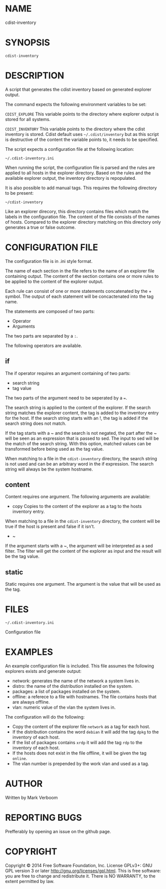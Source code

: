 # NAME

cdist-inventory

# SYNOPSIS

`cdist-inventory`

# DESCRIPTION

A script that generates the cdist inventory based on generated explorer output.

The command expects the following environment variables to be set:

`CDIST_EXPLORE`
This variable points to the directory where explorer output is stored for
all systems.

`CDIST_INVENTORY`
This variable points to the directory where the cdist inventory is stored.
Cdist default uses `~/.cdist/inventory` but as this script is destructive of
the content the variable points to, it needs to be specified.

The script expects a configuration file at the following location:

`~/.cdist-inventory.ini`

When running the script, the configuration file is parsed and the rules are applied
to all hosts in the explorer directory. Based on the rules and the available
explorer output, the inventory directory is repopulated.

It is also possible to add manual tags. This requires the following directory
to be present:

`~/cdist-inventory`

Like an explorer direcory, this directory contains files which match the labels
in the configuration file. The content of the file consists of the names of
hosts. Compared to the explorer directory matching on this directory only 
generates a true or false outcome.

# CONFIGURATION FILE

The configuration file is in .ini style format.

The name of each section in the file refers to the name of an explorer file
containing output. The content of the section contains one or more rules to be
applied to the content of the explorer output.

Each rule can consist of one or more statements concatenated by the +
symbol. The output of each statement will be concactenated into the tag
name.

The statements are composed of two parts:

* Operator
* Arguments

The two parts are separated by a `:`.

The following operators are available.

## if

The if operator requires an argument containing of two parts:

* search string
* tag value

The two parts of the argument need to be seperated by a `=`.

The search string is applied to the content of the explorer. If the search string
matches the explorer content, the tag is added to the inventory entry for the host. If the search string starts with an !, the tag is added if the search string does not match.

If the tag starts with a ~ and the search is not negated, the part after the
~ will be seen as an expression that is passed to sed. The input to sed will
be the match of the search string. With this option, matched values can be
transformed before being used as the tag value.

When matching to a file in the `cdist-inventory` directory, the search string is not used and can be an arbitrary word in the if expression. The search string will always be the system hostname.

## content

Content requires one argument. The following arguments are available:

* copy
Copies to the content of the explorer as a tag to the hosts inventory entry.

When matching to a file in the `cdist-inventory` directory, the content will be true if the host is present and false if it isn't.

* ~

If the argument starts with a ~, the argument will be interpreted as a sed
filter. The filter will get the content of the explorer as input and the
result will be the tag value.

## static

Static requires one argument. The argument is the value that will be
used as the tag.

# FILES

`~/.cdist-inventory.ini`

Configuration file

# EXAMPLES

An example configuration file is included. This file assumes the following
explorers exists and generate output:

* network: generates the name of the network a system lives in.
* distro: the name of the distribution installed on the system.
* packages: a list of packages installed on the system.
* offline: a referece to a file with hostnames. The file contains hosts that are always offline.
* vlan: numeric value of the vlan the system lives in.

The configuration will do the following:

* Copy the content of the explorer file `network` as a tag for each host.
* If the distribution contains the word `debian` it will add the tag `dpkg` to the inventory of each host.
* If the list of packages contains `xrdp` it will add the tag `rdp` to the inventory of each host.
* If the hosts does not exist in the file offline, it will be given the tag `online`.
* The vlan number is prepended by the work vlan and used as a tag.

# AUTHOR

Written by Mark Verboom

# REPORTING BUGS

Prefferably by opening an issue on the github page.

# COPYRIGHT

Copyright  ©  2014  Free Software Foundation, Inc.  License GPLv3+: GNU
GPL version 3 or later <http://gnu.org/licenses/gpl.html>.
This is free software: you are free  to  change  and  redistribute  it.
There is NO WARRANTY, to the extent permitted by law.
